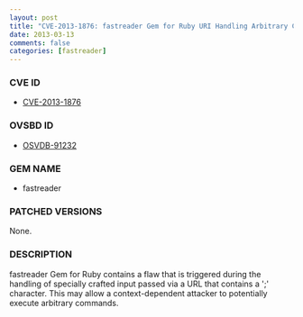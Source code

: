 ```yaml
---
layout: post
title: "CVE-2013-1876: fastreader Gem for Ruby URI Handling Arbitrary Command Injection"
date: 2013-03-13
comments: false
categories: [fastreader]
---
```



### CVE ID

* [CVE-2013-1876](http://osvdb.org/show/osvdb/91232)



### OVSBD ID

* [OSVDB-91232](http://osvdb.org/show/osvdb/91232)


### GEM NAME

* fastreader


### PATCHED VERSIONS

None.

### DESCRIPTION

fastreader Gem for Ruby contains a flaw that is triggered during the handling of specially crafted input passed via a URL that contains a ';' character. This may allow a context-dependent attacker to potentially execute arbitrary commands.
